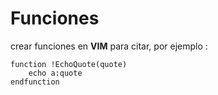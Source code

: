 # Funciones

crear funciones en **VIM** para citar, por ejemplo :

```
function !EchoQuote(quote)
    echo a:quote
endfunction
```

